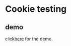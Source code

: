 # Cookie testing
## demo 
click[here](https://robynwaddell.github.io/cookie-testing/) for the demo.
